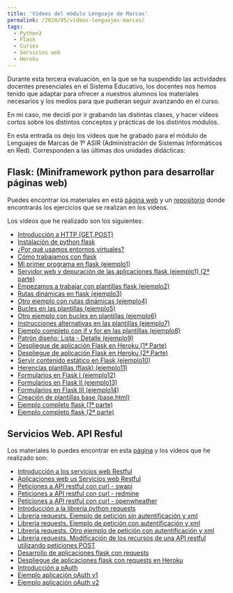 ```yaml
---
title: 'Vídeos del módulo Lenguaje de Marcas'
permalink: /2020/05/videos-lenguajes-marcas/
tags:
  - Python3
  - Flask
  - Cursos
  - Servicios web
  - Heroku
---
```


Durante esta tercera evaluación, en la que se ha suspendido las actividades docentes presenciales en el Sistema Educativo, los docentes nos hemos tenido que adaptar para ofrecer a nuestros alumnos los materiales necesarios y los medios para que pudieran seguir avanzando en el curso.

En mi caso, me decidí por  ir grabando las distintas clases, y hacer vídeos cortos sobre los distintos conceptos y prácticas de los distintos módulos.

En esta entrada os dejo los vídeos que he grabado para el módulo de Lenguajes de Marcas de 1º ASIR (Administración de Sistemas Informáticos en Red). Corresponden a las últimas dos unidades didácticas:

## Flask: (Miniframework python para desarrollar páginas web) 

Puedes encontrar los materiales en está [página web](https://fp.josedomingo.org/lmgs/u08/) y un [repositorio](https://github.com/josedom24/ejemplos_flask) donde encontrarás los ejercicios que se realizan en los vídeos.

Los vídeos que he realizado son los siguientes:

* [Introducción a HTTP (GET,POST)](https://www.youtube.com/watch?v=G8if3rk7L-I)
* [Instalación de python flask](https://www.youtube.com/watch?v=dk2AhFsZk_o)
* [¿Por qué usamos entornos virtuales?](https://www.youtube.com/watch?v=4dlqBy58S64)
* [Cómo trabajamos con flask](https://www.youtube.com/watch?v=GLWFh_j7RRA)
* [Mi primer programa en flask (ejemplo1)](https://www.youtube.com/watch?v=JrUOobwaxsw)
* [Servidor web y depuración de las aplicaciones flask (ejemplo1) (2ª parte)](https://www.youtube.com/watch?v=8pJAgwvcKbI)
* [Empezamos a trabajar con plantillas flask (ejemplo2)](https://www.youtube.com/watch?v=L6re-DJMPUI)
* [Rutas dinámicas en flask (ejemplo3)](https://www.youtube.com/watch?v=gXkAtLphwLs)
* [Otro ejemplo con rutas dinámicas (ejemplo4) ](https://www.youtube.com/watch?v=0hV1rXQo7oo)
* [Bucles en las plantillas (ejemplo5)](https://www.youtube.com/watch?v=BHugAp2P4oQ)
* [Otro ejemplo con bucles en plantillas (ejemplo6)](https://www.youtube.com/watch?v=ZaNjrsZ8AGc)
* [Instrucciones alternativas en las plantillas (ejemplo7)](https://www.youtube.com/watch?v=x8r6XwfPC14)
* [Ejemplo completo con if y for en las plantillas (ejemplo8)](https://www.youtube.com/watch?v=_bs1h4X3b_o)
* [Patrón diseño: Lista - Detalle (ejemplo9)](https://www.youtube.com/watch?v=rq4IRzfxP4U)
* [Despliegue de aplicación Flask en Heroku (1ª Parte)](https://www.youtube.com/watch?v=tbUPNcqZbPk)
* [Despliegue de aplicación Flask en Heroku (2ª Parte)](https://www.youtube.com/watch?v=zt9qRZ47Fao)
* [Servir contenido estático en Flask (ejemplo10)](https://www.youtube.com/watch?v=qYbUjEbq7Vw)
* [Herencias plantillas (flask) (ejemplo11)](https://www.youtube.com/watch?v=ro0ipYMhQqQ)
* [Formularios en Flask I (ejemplo12)](https://www.youtube.com/watch?v=78kw8L9tuYo)
* [Formularios en Flask II (ejemplo13)](https://www.youtube.com/watch?v=0zZAIye_u7o)
* [Formularios en Flask III (ejemplo14)](https://www.youtube.com/watch?v=TcuaRAg_hJc)
* [Creación de plantillas base (base.html)](https://www.youtube.com/watch?v=mqQm8bqcqI8)
* [Ejemplo completo flask (1ª parte)](https://www.youtube.com/watch?v=uAMVtWiGcJ4)
* [Ejemplo completo flask (2ª parte) ](https://www.youtube.com/watch?v=4aJa3GoV6G4)

## Servicios Web. API Resful

Los materiales lo puedes encontrar en esta [página](https://fp.josedomingo.org/lmgs/u09/) y los vídeos que he realizado son:

* [Introducción a los servicios web Restful](https://www.youtube.com/watch?v=CFN6TWAB-Is)
* [Aplicaciones web us Servicios web Restful](https://www.youtube.com/watch?v=E6fIJrU2apw)
* [Peticiones a API restful con curl - swapi](https://www.youtube.com/watch?v=1ioMPFucfRw)
* [Peticiones a API restful con curl - redmine](https://www.youtube.com/watch?v=xaR8eVx0TZI)
* [Peticiones a API restful con curl - openwheather](https://www.youtube.com/watch?v=-qIn06Jynzc)
* [Introducción a la librería python requests](https://www.youtube.com/watch?v=nFrmY_PUupc)
* [Librería requests. Ejemplo de petición sin autentificación y xml](https://www.youtube.com/watch?v=vurFjG7ueLk)
* [Librería requests. Ejemplo de petición con autentificación y xml](https://www.youtube.com/watch?v=JBCY9Opq8y8)
* [Librería requests. Otro ejemplo de petición con autentificación y xml](https://www.youtube.com/watch?v=ghxYo6B7xDI)
* [Librería requests. Modificación de los recursos de una API restful utilizando peticiones POST](https://www.youtube.com/watch?v=ObPfKUDAkEY)
* [Desarrollo de aplicaciones flask con requests](https://www.youtube.com/watch?v=KQ5FN7q4P_w)
* [Despliegue de aplicaciones flask con requests en Heroku](https://www.youtube.com/watch?v=VqbCTa-eyk4https://www.youtube.com/watch?v=VqbCTa-eyk4)
* [Introducción a oAuth](https://youtu.be/O82YeiZA5Ls)
* [Ejemplo aplicación oAuth v1](https://youtu.be/2EkZe66Q0Bo)
* [Ejemplo aplicación oAuth v2](https://youtu.be/98-PNRZ36tw)